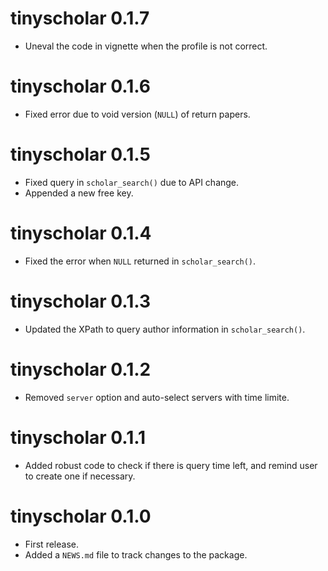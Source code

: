 # tinyscholar 0.1.7

* Uneval the code in vignette when the profile is not correct.

# tinyscholar 0.1.6

* Fixed error due to void version (`NULL`) of return papers.

# tinyscholar 0.1.5

* Fixed query in `scholar_search()` due to API change.
* Appended a new free key.

# tinyscholar 0.1.4

* Fixed the error when `NULL` returned in `scholar_search()`.

# tinyscholar 0.1.3

* Updated the XPath to query author information in `scholar_search()`.

# tinyscholar 0.1.2

* Removed `server` option and auto-select servers with time limite.

# tinyscholar 0.1.1

* Added robust code to check if there is query time left, and remind user to create one if necessary.

# tinyscholar 0.1.0

* First release.
* Added a `NEWS.md` file to track changes to the package.
